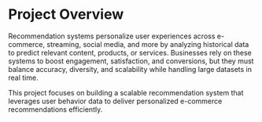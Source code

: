 # Project Overview 
Recommendation systems personalize user experiences across e-commerce, streaming, social media, and more by analyzing historical data to predict relevant content, products, or services. Businesses rely on these systems to boost engagement, satisfaction, and conversions, but they must balance accuracy, diversity, and scalability while handling large datasets in real time.

This project focuses on building a scalable recommendation system that leverages user behavior data to deliver personalized e-commerce recommendations efficiently.
